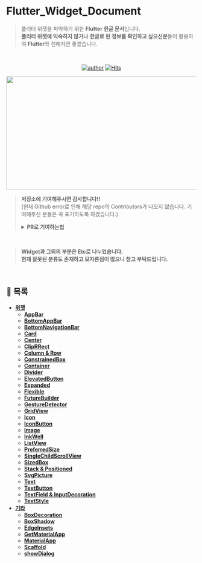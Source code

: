 # Flutter_Widget_Document
> 플러터 위젯을 파악하기 위한 **Flutter 한글 문서**입니다.<br>
> **플러터 위젯에 익숙하지 않거나** **한글로 된 정보를 확인하고 싶으신분**들이 활용하여 **Flutter**와 친해지면 좋겠습니다.

<br>

<div align=center>

[![author](https://img.shields.io/badge/author-youjeonghan-brightgreen.svg?style=flat-square)](https://github.com/youjeonghan)
[![Hits](https://hits.seeyoufarm.com/api/count/incr/badge.svg?url=https%3A%2F%2Fgithub.com%2Fyoujeonghan%2FFlutter_Widget_Document&count_bg=%2379C83D&title_bg=%23555555&icon=&icon_color=%23E7E7E7&title=hits&edge_flat=true)](https://hits.seeyoufarm.com)

<!-- <a href="https://github.com/youjeonghan/Flutter_Widget_Document/graphs/contributors"><img src="https://opencollective.com/Flutter_Widget_Document/contributors.svg?width=720"></a> -->

<img src="https://user-images.githubusercontent.com/57481424/170236549-cdc3a812-4dbb-4869-a72c-41a0dfcbcfe6.png" width="600" height="300"/>

</div>

> **저장소에 기여해주시면 감사합니다!!**<br>
> (현재 Github error로 인해 해당 repo의 Contributors가 나오지 않습니다. 기여해주신 분들은 꼭 표기하도록 하겠습니다.)
><details>
><summary><b>PR로 기여하는법</summary>
>- markdown 파일로 위젯명.md 파일로 추가 부탁드립니다<br>
>- 아래와 비슷한 양식으로 부탁드립니다<br>
>  (칼같이 지키실 필요 없으며 다른 Flutter 유저분들에게 도움이 되겠다 싶으면 다 환영합니다.)
>
><br>
>
>```dart
>특정위젯(
>    // 위젯 속성1 설명
>    속성1: 간단한 예시 or 워딩
>
>    // 위젯 속성2 설명
>    속성2: 간단한 예시 or 워딩
>)
>```
>[Dart API 문서 링크](https://api.flutter.dev/flutter/widgets/widgets-library.html)
></details>

<br>

> **Widget**과 그외의 부분은 **Etc**로 나누었습니다.<br>
> 현재 잘못된 분류도 존재하고 모자른점이 많으니 참고 부탁드립니다.

<br>

## 📑 목록

- [위젯](https://github.com/youjeonghan/Flutter_Widget_Document/tree/main/Widget)
  - [AppBar](https://github.com/youjeonghan/Flutter_Widget_Document/blob/main/Widget/AppBar.md)
  - [BottomAppBar](https://github.com/youjeonghan/Flutter_Widget_Document/blob/main/Widget/BottomAppBar.md)
  - [BottomNavigationBar](https://github.com/youjeonghan/Flutter_Widget_Document/blob/main/Widget/BottomNavigationBar.md)
  - [Card](https://github.com/youjeonghan/Flutter_Widget_Document/blob/main/Widget/Card.md)
  - [Center](https://github.com/youjeonghan/Flutter_Widget_Document/blob/main/Widget/Center.md)
  - [ClipRRect](https://github.com/youjeonghan/Flutter_Widget_Document/blob/main/Widget/ClipRRect.md)
  - [Column & Row](https://github.com/youjeonghan/Flutter_Widget_Document/blob/main/Widget/Column&Row.md)
  - [ConstrainedBox](https://github.com/youjeonghan/Flutter_Widget_Document/blob/main/Widget/ConstrainedBox.md)
  - [Container](https://github.com/youjeonghan/Flutter_Widget_Document/blob/main/Widget/Container.md)
  - [Divider](https://github.com/youjeonghan/Flutter_Widget_Document/blob/main/Widget/Divider.md)
  - [ElevatedButton](https://github.com/youjeonghan/Flutter_Widget_Document/blob/main/Widget/ElevatedButton.md)
  - [Expanded](https://github.com/youjeonghan/Flutter_Widget_Document/blob/main/Widget/Expanded.md)
  - [Flexible](https://github.com/youjeonghan/Flutter_Widget_Document/blob/main/Widget/Flexible.md)
  - [FutureBuilder](https://github.com/youjeonghan/Flutter_Widget_Document/blob/main/Widget/FutureBuilder.md)
  - [GestureDetector](https://github.com/youjeonghan/Flutter_Widget_Document/blob/main/Widget/GestureDetector.md)
  - [GridView](https://github.com/youjeonghan/Flutter_Widget_Document/blob/main/Widget/GridView.md)
  - [Icon](https://github.com/youjeonghan/Flutter_Widget_Document/blob/main/Widget/Icon.md)
  - [IconButton](https://github.com/youjeonghan/Flutter_Widget_Document/blob/main/Widget/IconButton.md)
  - [Image](https://github.com/youjeonghan/Flutter_Widget_Document/blob/main/Widget/Image.md)
  - [InkWell](https://github.com/youjeonghan/Flutter_Widget_Document/blob/main/Widget/InkWell.md)
  - [ListView](https://github.com/youjeonghan/Flutter_Widget_Document/blob/main/Widget/ListView.md)
  - [PreferredSize](https://github.com/youjeonghan/Flutter_Widget_Document/blob/main/Widget/PreferredSize.md)
  - [SingleChildScrollView](https://github.com/youjeonghan/Flutter_Widget_Document/blob/main/Widget/SingleChildScrollView.md)
  - [SizedBox](https://github.com/youjeonghan/Flutter_Widget_Document/blob/main/Widget/SizedBox.md)
  - [Stack & Positioned](https://github.com/youjeonghan/Flutter_Widget_Document/blob/main/Widget/Stack&Positioned.md)
  - [SvgPicture](https://github.com/youjeonghan/Flutter_Widget_Document/blob/main/Widget/SvgPicture.md)
  - [Text](https://github.com/youjeonghan/Flutter_Widget_Document/blob/main/Widget/Text.md)
  - [TextButton](https://github.com/youjeonghan/Flutter_Widget_Document/blob/main/Widget/TextButton.md)
  - [TextField & InputDecoration](https://github.com/youjeonghan/Flutter_Widget_Document/blob/main/Widget/TextField&InputDecoration.md)
  - [TextStyle](https://github.com/youjeonghan/Flutter_Widget_Document/blob/main/Widget/TextStyle.md)
- [기타](https://github.com/youjeonghan/Flutter_Widget_Document/tree/main/Etc)
  - [BoxDecoration](https://github.com/youjeonghan/Flutter_Widget_Document/blob/main/Etc/BoxDecoration.md)
  - [BoxShadow](https://github.com/youjeonghan/Flutter_Widget_Document/blob/main/Etc/BoxShadow.md)
  - [EdgeInsets](https://github.com/youjeonghan/Flutter_Widget_Document/blob/main/Etc/EdgeInsets.md)
  - [GetMaterialApp](https://github.com/youjeonghan/Flutter_Widget_Document/blob/main/Etc/GetMaterialApp.md)
  - [MaterialApp](https://github.com/youjeonghan/Flutter_Widget_Document/blob/main/Etc/MaterialApp.md)
  - [Scaffold](https://github.com/youjeonghan/Flutter_Widget_Document/blob/main/Etc/Scaffold.md)
  - [showDialog](https://github.com/youjeonghan/Flutter_Widget_Document/blob/main/Etc/showDialog.md)


<br><br>

